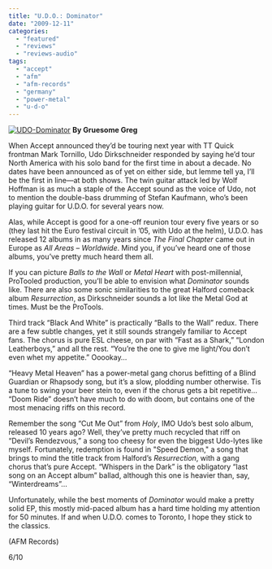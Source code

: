 ```yaml
---
title: "U.D.O.: Dominator"
date: "2009-12-11"
categories: 
  - "featured"
  - "reviews"
  - "reviews-audio"
tags: 
  - "accept"
  - "afm"
  - "afm-records"
  - "germany"
  - "power-metal"
  - "u-d-o"
---
```


[![UDO-Dominator](http://www.hellbound.ca/wp-content/uploads/2009/12/UDO-Dominator.jpg "UDO-Dominator")](http://www.hellbound.ca/wp-content/uploads/2009/12/UDO-Dominator.jpg) **By Gruesome Greg**

When Accept announced they’d be touring next year with TT Quick frontman Mark Tornillo, Udo Dirkschneider responded by saying he’d tour North America with his solo band for the first time in about a decade. No dates have been announced as of yet on either side, but lemme tell ya, I’ll be the first in line—at both shows. The twin guitar attack led by Wolf Hoffman is as much a staple of the Accept sound as the voice of Udo, not to mention the double-bass drumming of Stefan Kaufmann, who’s been playing guitar for U.D.O. for several years now.

Alas, while Accept is good for a one-off reunion tour every five years or so (they last hit the Euro festival circuit in ’05, with Udo at the helm), U.D.O. has released 12 albums in as many years since _The Final Chapter_ came out in Europe as _All Areas – Worldwide_. Mind you, if you’ve heard one of those albums, you’ve pretty much heard them all.

If you can picture _Balls to the Wall_ or _Metal Heart_ with post-millennial, ProTooled production, you’ll be able to envision what _Dominator_ sounds like. There are also some sonic similarities to the great Halford comeback album _Resurrection_, as Dirkschneider sounds a lot like the Metal God at times. Must be the ProTools.

Third track “Black And White” is practically “Balls to the Wall” redux. There are a few subtle changes, yet it still sounds strangely familiar to Accept fans. The chorus is pure ESL cheese, on par with “Fast as a Shark,” “London Leatherboys,” and all the rest. “You’re the one to give me light/You don’t even whet my appetite.” Ooookay…

“Heavy Metal Heaven” has a power-metal gang chorus befitting of a Blind Guardian or Rhapsody song, but it’s a slow, plodding number otherwise. Tis a tune to swing your beer stein to, even if the chorus gets a bit repetitive… “Doom Ride” doesn’t have much to do with doom, but contains one of the most menacing riffs on this record.

Remember the song “Cut Me Out” from _Holy_, IMO Udo’s best solo album, released 10 years ago? Well, they’ve pretty much recycled that riff on “Devil’s Rendezvous,” a song too cheesy for even the biggest Udo-lytes like myself. Fortunately, redemption is found in "Speed Demon," a song that brings to mind the title track from Halford’s _Resurrection_, with a gang chorus that’s pure Accept. “Whispers in the Dark” is the obligatory “last song on an Accept album” ballad, although this one is heavier than, say, “Winterdreams”…

Unfortunately, while the best moments of _Dominator_ would make a pretty solid EP, this mostly mid-paced album has a hard time holding my attention for 50 minutes. If and when U.D.O. comes to Toronto, I hope they stick to the classics.

(AFM Records)

6/10
